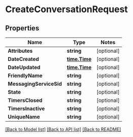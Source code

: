 # CreateConversationRequest

## Properties
Name | Type | Notes
------------ | ------------- | -------------
**Attributes** | **string** | [optional] 
**DateCreated** | [**time.Time**](time.Time.md) | [optional] 
**DateUpdated** | [**time.Time**](time.Time.md) | [optional] 
**FriendlyName** | **string** | [optional] 
**MessagingServiceSid** | **string** | [optional] 
**State** | **string** | [optional] 
**TimersClosed** | **string** | [optional] 
**TimersInactive** | **string** | [optional] 
**UniqueName** | **string** | [optional] 

[[Back to Model list]](../README.md#documentation-for-models) [[Back to API list]](../README.md#documentation-for-api-endpoints) [[Back to README]](../README.md)


